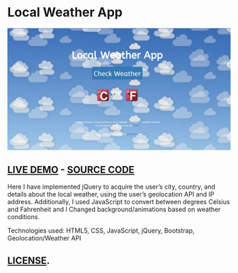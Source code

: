 # **Local Weather App**
![thumbnail](https://github.com/joshuagornall/LocalWeatherApp/blob/main/Images/NEWthumbnail.JPG)
## [LIVE DEMO](https://codepen.io/joshuagornall/pen/gORoZbm)    -     [SOURCE CODE](https://codepen.io/joshuagornall/pen/gORoZbm)
Here I have implemented jQuery to acquire the user’s city, country, and details about the local weather, using the user’s geolocation API and IP address.
Additionally, I used JavaScript to convert between degrees Celsius and Fahrenheit and I Changed background/animations based on weather conditions.

Technologies used: HTML5, CSS, JavaScript, jQuery, Bootstrap, Geolocation/Weather API

## [LICENSE](https://github.com/joshuagornall/LocalWeatherApp/blob/main/LICENSE).


